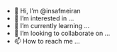 - 👋 Hi, I’m @insafmeiran
- 👀 I’m interested in ...
- 🌱 I’m currently learning ...
- 💞️ I’m looking to collaborate on ...
- 📫 How to reach me ...

<!---
insafmeiran/insafmeiran is a ✨ special ✨ repository because its `README.md` (this file) appears on your GitHub profile.
You can click the Preview link to take a look at your changes.
--->
